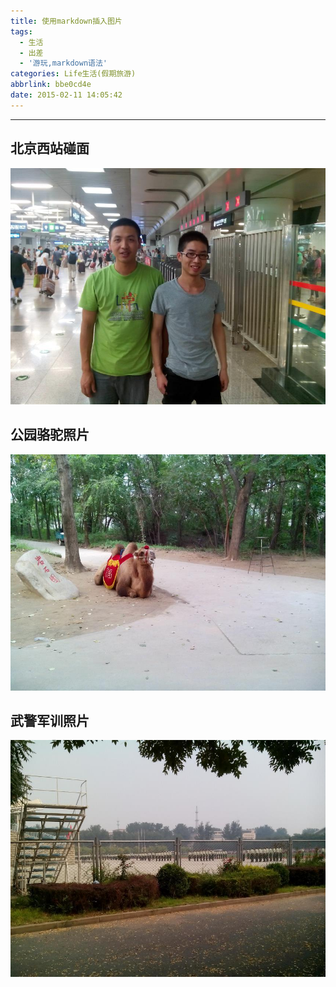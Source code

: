 ```yaml
---
title: 使用markdown插入图片
tags:
  - 生活
  - 出差
  - '游玩,markdown语法'
categories: Life生活(假期旅游)
abbrlink: bbe0cd4e
date: 2015-02-11 14:05:42
---
```


---

## 北京西站碰面
![武警学院游玩-北京西站](/uploadimg/pic_01.jpg "武警学院游玩")

## 公园骆驼照片
![武警学院游玩-骆驼照片](/uploadimg/pic_03.jpg "武警学院游玩")

## 武警军训照片
![武警学院游玩-武警军训](/uploadimg/pic_04.jpg "武警学院游玩")

